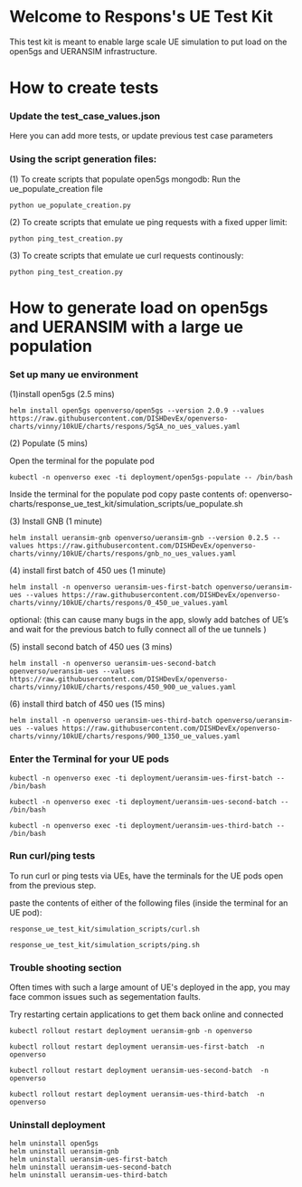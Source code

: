 # Welcome to Respons's UE Test Kit

This test kit is meant to enable large scale UE simulation to put load on the open5gs and UERANSIM infrastructure.   

# How to create tests

### Update the test_case_values.json
Here you can add more tests, or update previous test case parameters

### Using the script generation files:

(1) To create scripts that populate open5gs mongodb:
    Run the ue_populate_creation file 
```console
python ue_populate_creation.py
```
    
(2) To create scripts that emulate ue ping requests with a fixed upper limit:
```console
python ping_test_creation.py
```
    
(3) To create scripts that emulate ue curl requests continously:
```console
python ping_test_creation.py
```

# How to generate load on open5gs and UERANSIM with a large ue population

### Set up many ue environment

(1)install open5gs (2.5 mins)
```console
helm install open5gs openverso/open5gs --version 2.0.9 --values https://raw.githubusercontent.com/DISHDevEx/openverso-charts/vinny/10kUE/charts/respons/5gSA_no_ues_values.yaml
```
(2) Populate (5 mins)

Open the terminal for the populate pod

```console
kubectl -n openverso exec -ti deployment/open5gs-populate -- /bin/bash
```

Inside the terminal for the populate pod copy paste contents of:  openverso-charts/response_ue_test_kit/simulation_scripts/ue_populate.sh

(3) Install GNB (1 minute)
```console
helm install ueransim-gnb openverso/ueransim-gnb --version 0.2.5 --values https://raw.githubusercontent.com/DISHDevEx/openverso-charts/vinny/10kUE/charts/respons/gnb_no_ues_values.yaml
```
(4) install first batch of 450 ues	(1 minute)
```console
helm install -n openverso ueransim-ues-first-batch openverso/ueransim-ues --values https://raw.githubusercontent.com/DISHDevEx/openverso-charts/vinny/10kUE/charts/respons/0_450_ue_values.yaml
```


optional: (this can cause many bugs in the app, slowly add batches of UE’s and wait for the previous batch to fully connect all of the ue tunnels )

(5) install second batch of 450 ues (3 mins)
```console
helm install -n openverso ueransim-ues-second-batch openverso/ueransim-ues --values https://raw.githubusercontent.com/DISHDevEx/openverso-charts/vinny/10kUE/charts/respons/450_900_ue_values.yaml
```

(6) install third batch of 450 ues (15 mins)
```console
helm install -n openverso ueransim-ues-third-batch openverso/ueransim-ues --values https://raw.githubusercontent.com/DISHDevEx/openverso-charts/vinny/10kUE/charts/respons/900_1350_ue_values.yaml
```

### Enter the Terminal for your UE pods
```console
kubectl -n openverso exec -ti deployment/ueransim-ues-first-batch -- /bin/bash

kubectl -n openverso exec -ti deployment/ueransim-ues-second-batch -- /bin/bash

kubectl -n openverso exec -ti deployment/ueransim-ues-third-batch -- /bin/bash
```

### Run curl/ping tests
To run curl or ping tests via UEs, have the terminals for the UE pods open from the previous step. 

paste the contents of either of the following files (inside the terminal for an UE pod):

```console
response_ue_test_kit/simulation_scripts/curl.sh

response_ue_test_kit/simulation_scripts/ping.sh
```


### Trouble shooting section
Often times with such a large amount of UE's deployed in the app, you may face common issues such as segementation faults. 

Try restarting certain applications to get them back online and connected 

```console
kubectl rollout restart deployment ueransim-gnb -n openverso

kubectl rollout restart deployment ueransim-ues-first-batch  -n openverso

kubectl rollout restart deployment ueransim-ues-second-batch  -n openverso

kubectl rollout restart deployment ueransim-ues-third-batch  -n openverso
```

### Uninstall deployment
```console
helm uninstall open5gs
helm uninstall ueransim-gnb
helm uninstall ueransim-ues-first-batch
helm uninstall ueransim-ues-second-batch
helm uninstall ueransim-ues-third-batch
```